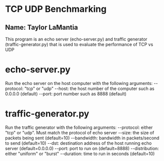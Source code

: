 # TCP UDP Benchmarking
## Name: Taylor LaMantia

This program is an echo server (echo-server.py) and traffic generator (traffic-generator.py) that is used to evaluate the performance of TCP vs UDP

# echo-server.py
Run the echo server on the host computer with the following arguments:
--protocol: "tcp" or "udp"
--host: the host number of the computer such as 0.0.0.0 (default)
--port: port number such as 8888 (default)

# traffic-generator.py
Run the traffic generator with the following arguments:
--protocol: either "tcp" or "udp". Must match the protocol of echo server
--size: the size of packets being sent (default=10)
--bandwidth: bandwidth in packets/second to send (default=10)
--dst: destination address of the host running echo server (default=0.0.0.0)
--port: port to run on (default=8888)
--distribution: either "uniform" or "burst"
--duration: time to run in seconds (default=10)